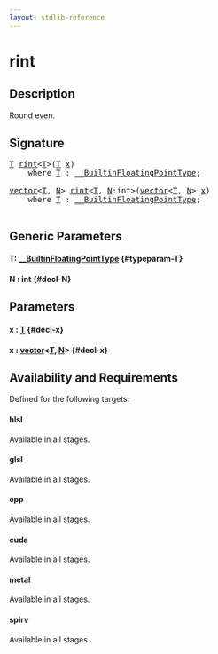 ```yaml
---
layout: stdlib-reference
---
```


# rint

## Description

Round even.




## Signature 

<pre>
<a href="/stdlib-reference/global-decls/rint#typeparam-T" class="code_type">T</a> <a href="/stdlib-reference/global-decls/rint">rint</a>&lt;<a href="/stdlib-reference/global-decls/rint#typeparam-T" class="code_type">T</a>&gt;(<a href="/stdlib-reference/global-decls/rint#typeparam-T" class="code_type">T</a> <a href="/stdlib-reference/global-decls/rint#decl-x" class="code_param">x</a>)
    <span class='code_keyword'>where</span> <a href="/stdlib-reference/global-decls/rint#typeparam-T" class="code_type">T</a> : <a href="/stdlib-reference/interfaces/0_builtinfloatingpointtype-029hm/index" class="code_type">__BuiltinFloatingPointType</a>;

<a href="/stdlib-reference/types/vector/index" class="code_type">vector</a>&lt;<a href="/stdlib-reference/global-decls/rint#typeparam-T" class="code_type">T</a>, <a href="/stdlib-reference/global-decls/rint#decl-N" class="code_var">N</a>&gt; <a href="/stdlib-reference/global-decls/rint">rint</a>&lt;<a href="/stdlib-reference/global-decls/rint#typeparam-T" class="code_type">T</a>, <a href="/stdlib-reference/global-decls/rint#decl-N" class="code_var">N</a>:<span class="code_keyword">int</span>&gt;(<a href="/stdlib-reference/types/vector/index" class="code_type">vector</a>&lt;<a href="/stdlib-reference/global-decls/rint#typeparam-T" class="code_type">T</a>, <a href="/stdlib-reference/global-decls/rint#decl-N" class="code_var">N</a>&gt; <a href="/stdlib-reference/global-decls/rint#decl-x" class="code_param">x</a>)
    <span class='code_keyword'>where</span> <a href="/stdlib-reference/global-decls/rint#typeparam-T" class="code_type">T</a> : <a href="/stdlib-reference/interfaces/0_builtinfloatingpointtype-029hm/index" class="code_type">__BuiltinFloatingPointType</a>;

</pre>

## Generic Parameters

#### T: [\_\_BuiltinFloatingPointType](/stdlib-reference/interfaces/0_builtinfloatingpointtype-029hm/index) {#typeparam-T}
#### N  : int {#decl-N}

## Parameters

#### x  : [T](/stdlib-reference/global-decls/rint#typeparam-T) {#decl-x}
#### x  : [vector](/stdlib-reference/types/vector/index)\<[T](/stdlib-reference/types/vector/index#typeparam-T), [N](/stdlib-reference/types/vector/index#decl-N)\> {#decl-x}

## Availability and Requirements

Defined for the following targets:

#### hlsl
Available in all stages.

#### glsl
Available in all stages.

#### cpp
Available in all stages.

#### cuda
Available in all stages.

#### metal
Available in all stages.

#### spirv
Available in all stages.



